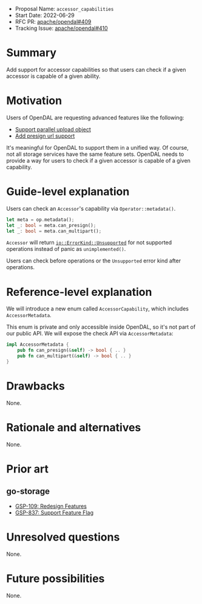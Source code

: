 - Proposal Name: `accessor_capabilities`
- Start Date: 2022-06-29
- RFC PR: [apache/opendal#409](https://github.com/apache/opendal/pull/409)
- Tracking Issue: [apache/opendal#410](https://github.com/apache/opendal/issues/410)

# Summary

Add support for accessor capabilities so that users can check if a given accessor is capable of a given ability.

# Motivation

Users of OpenDAL are requesting advanced features like the following:

- [Support parallel upload object](https://github.com/apache/opendal/issues/256)
- [Add presign url support](https://github.com/apache/opendal/issues/394)

It's meaningful for OpenDAL to support them in a unified way. Of course, not all storage services have the same feature sets. OpenDAL needs to provide a way for users to check if a given accessor is capable of a given capability.

# Guide-level explanation

Users can check an `Accessor`'s capability via `Operator::metadata()`.

```rust
let meta = op.metadata();
let _: bool = meta.can_presign();
let _: bool = meta.can_multipart(); 
```

`Accessor` will return [`io::ErrorKind::Unsupported`](https://doc.rust-lang.org/stable/std/io/enum.ErrorKind.html#variant.Unsupported) for not supported operations instead of panic as `unimplemented()`.

Users can check before operations or the `Unsupported` error kind after operations.

# Reference-level explanation

We will introduce a new enum called `AccessorCapability`, which includes `AccessorMetadata`.

This enum is private and only accessible inside OpenDAL, so it's not part of our public API. We will expose the check API via `AccessorMetadata`:

```rust
impl AccessorMetadata {
    pub fn can_presign(&self) -> bool { .. }
    pub fn can_multipart(&self) -> bool { .. }
}
```

# Drawbacks

None.

# Rationale and alternatives

None.

# Prior art

## go-storage

- [GSP-109: Redesign Features](https://github.com/beyondstorage/go-storage/blob/master/docs/rfcs/109-redesign-features.md)
- [GSP-837: Support Feature Flag](https://github.com/beyondstorage/go-storage/blob/master/docs/rfcs/837-support-feature-flag.md)

# Unresolved questions

None.

# Future possibilities

None.
